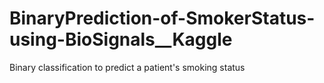 # BinaryPrediction-of-SmokerStatus-using-BioSignals__Kaggle
Binary classification to predict a patient's smoking status
